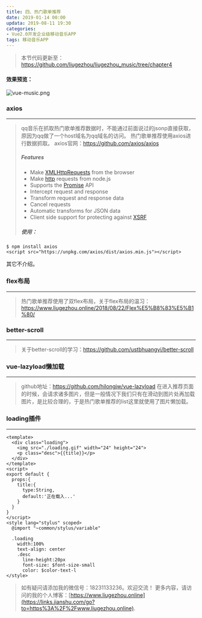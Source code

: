 ```yaml
---
title: 四、热门歌单推荐
date: 2019-01-14 00:00
updata: 2019-08-11 19:30
categories:
- Vue2.0开发企业级移动音乐APP
tags: 移动音乐APP
---
```

> 本节代码更新至：https://github.com/liugezhou/liugezhou_music/tree/chapter4
> 
#### 效果预览：
![vue-music.png](http://img.liugezhou.online/Vue2-04.png)

### axios
---
> qq音乐在抓取热门歌单推荐数据时，不能通过前面说过的jsonp直接获取，原因为qq做了一个host域名为qq域名的访问。
> 热门歌单推荐使用axios进行数据抓取。
>axios官网：https://github.com/axios/axios
>##### Features
>*   Make [XMLHttpRequests](https://developer.mozilla.org/en-US/docs/Web/API/XMLHttpRequest) from the browser
>*   Make [http](http://nodejs.org/api/http.html) requests from node.js
>*   Supports the [Promise](https://developer.mozilla.org/en-US/docs/Web/JavaScript/Reference/Global_Objects/Promise) API
>*   Intercept request and response
>*   Transform request and response data
>*   Cancel requests
>*   Automatic transforms for JSON data
>*   Client side support for protecting against [XSRF](http://en.wikipedia.org/wiki/Cross-site_request_forgery)
>
>##### 使用：
```
$ npm install axios
<script src="https://unpkg.com/axios/dist/axios.min.js"></script>
```
其它不介绍。
### flex布局
---
> 热门歌单推荐使用了双flex布局，关于flex布局的温习：https://www.liugezhou.online/2018/08/22/Flex%E5%B8%83%E5%B1%80/
> 
### better-scroll
---
> 关于better-scroll的学习：https://github.com/ustbhuangyi/better-scroll
> 
### vue-lazyload懒加载
---
> github地址：https://github.com/hilongjw/vue-lazyload
> 在进入推荐页面的时候，会请求诸多图片，但是一般情况下我们只有在滑动到图片处再加载图片，是比较合理的，于是热门歌单推荐的list这里就使用了图片懒加载。
### loading插件
---
```
<template>
  <div class="loading">
    <img src="./loading.gif" width="24" height="24">
    <p class="desc">{{title}}</p>
  </div>
</template>
<script>
export default {
  props:{
    title:{
      type:String,
      default:'正在载入...'
    }
  }
}
</script>
<style lang="stylus" scoped>
  @import "~common/stylus/variable"

  .loading
    width:100%
    text-align: center
    .desc
      line-height:20px
      font-size: $font-size-small
      color: $color-text-l
</style>
```

> 如有疑问请添加我的微信号：18231133236。欢迎交流！
> 更多内容，请访问的我的个人博客：[https://www.liugezhou.online](https://links.jianshu.com/go?to=https%3A%2F%2Fwww.liugezhou.online).
